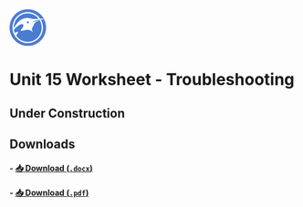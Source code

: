 <div class="flex-container">
        <img src="https://github.com/ProfessionalLinuxUsersGroup/img/blob/main/Assets/Logos/ProLUG_Round_Transparent_LOGO.png?raw=true" width="64" height="64"></img>
    <p>
        <h1>Unit 15 Worksheet - Troubleshooting</h1>
    </p>
</div>

## Under Construction
 
## Downloads
#### - <a href="./assets/downloads/u15/u15_worksheet.docx" target="_blank" download>📥 Download (`.docx`)</a>
#### - <a href="./assets/downloads/u15/u15_worksheet.pdf" target="_blank" download>📥 Download (`.pdf`)</a>

